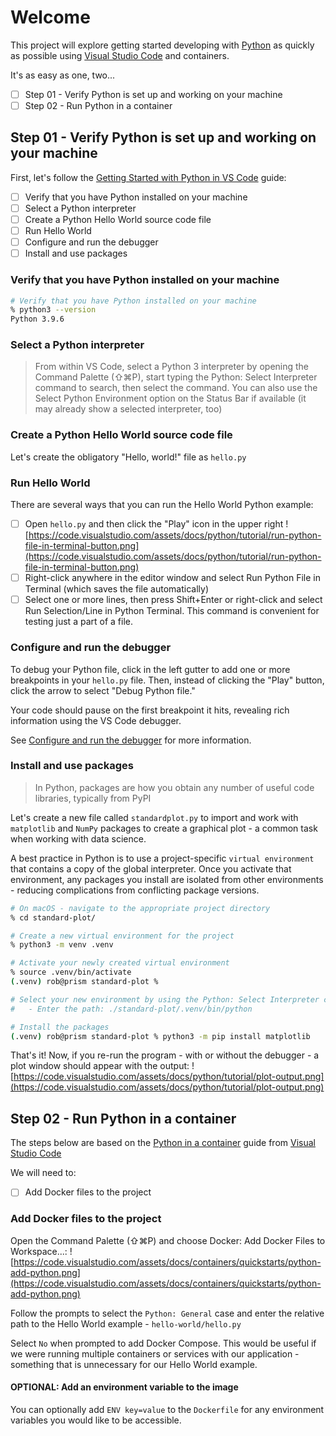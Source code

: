 # Welcome

This project will explore getting started developing with [Python](https://www.python.org) as quickly as possible using [Visual Studio Code](https://code.visualstudio.com) and containers.

It's as easy as one, two...

- [ ] Step 01 - Verify Python is set up and working on your machine
- [ ] Step 02 - Run Python in a container

## Step 01 - Verify Python is set up and working on your machine

First, let's follow the [Getting Started with Python in VS Code](https://code.visualstudio.com/docs/python/python-tutorial) guide:

- [ ] Verify that you have Python installed on your machine
- [ ] Select a Python interpreter
- [ ] Create a Python Hello World source code file
- [ ] Run Hello World
- [ ] Configure and run the debugger
- [ ] Install and use packages

### Verify that you have Python installed on your machine

```sh
# Verify that you have Python installed on your machine
% python3 --version
Python 3.9.6
```

### Select a Python interpreter

> From within VS Code, select a Python 3 interpreter by opening the Command Palette (⇧⌘P), start typing the Python: Select Interpreter command to search, then select the command. You can also use the Select Python Environment option on the Status Bar if available (it may already show a selected interpreter, too)

### Create a Python Hello World source code file

Let's create the obligatory "Hello, world!" file as `hello.py`

### Run Hello World

There are several ways that you can run the Hello World Python example:

- [ ] Open `hello.py` and then click the "Play" icon in the upper right
      ![https://code.visualstudio.com/assets/docs/python/tutorial/run-python-file-in-terminal-button.png](https://code.visualstudio.com/assets/docs/python/tutorial/run-python-file-in-terminal-button.png)
- [ ] Right-click anywhere in the editor window and select Run Python File in Terminal (which saves the file automatically)
- [ ] Select one or more lines, then press Shift+Enter or right-click and select Run Selection/Line in Python Terminal. This command is convenient for testing just a part of a file.

### Configure and run the debugger

To debug your Python file, click in the left gutter to add one or more breakpoints in your `hello.py` file. Then, instead of clicking the "Play" button, click the arrow to select "Debug Python file."

Your code should pause on the first breakpoint it hits, revealing rich information using the VS Code debugger.

See [Configure and run the debugger](https://code.visualstudio.com/docs/python/python-tutorial#_configure-and-run-the-debugger) for more information.

### Install and use packages

> In Python, packages are how you obtain any number of useful code libraries, typically from PyPI

Let's create a new file called `standardplot.py` to import and work with `matplotlib` and `NumPy` packages to create a graphical plot - a common task when working with data science.

A best practice in Python is to use a project-specific `virtual environment` that contains a copy of the global interpreter. Once you activate that environment, any packages you install are isolated from other environments - reducing complications from conflicting package versions.

```sh
# On macOS - navigate to the appropriate project directory
% cd standard-plot/

# Create a new virtual environment for the project
% python3 -m venv .venv

# Activate your newly created virtual environment
% source .venv/bin/activate
(.venv) rob@prism standard-plot %

# Select your new environment by using the Python: Select Interpreter command from earlier
#   - Enter the path: ./standard-plot/.venv/bin/python

# Install the packages
(.venv) rob@prism standard-plot % python3 -m pip install matplotlib
```

That's it! Now, if you re-run the program - with or without the debugger - a plot window should appear with the output:
![https://code.visualstudio.com/assets/docs/python/tutorial/plot-output.png](https://code.visualstudio.com/assets/docs/python/tutorial/plot-output.png)

## Step 02 - Run Python in a container

The steps below are based on the [Python in a container](https://code.visualstudio.com/docs/containers/quickstart-python) guide from [Visual Studio Code](https://code.visualstudio.com)

We will need to:

- [ ] Add Docker files to the project

### Add Docker files to the project

Open the Command Palette (⇧⌘P) and choose Docker: Add Docker Files to Workspace...:
![https://code.visualstudio.com/assets/docs/containers/quickstarts/python-add-python.png](https://code.visualstudio.com/assets/docs/containers/quickstarts/python-add-python.png)

Follow the prompts to select the `Python: General` case and enter the relative path to the Hello World example - `hello-world/hello.py`

Select `No` when prompted to add Docker Compose. This would be useful if we were running multiple containers or services with our application - something that is unnecessary for our Hello World example.

#### OPTIONAL: Add an environment variable to the image

You can optionally add `ENV key=value` to the `Dockerfile` for any environment variables you would like to be accessible.
